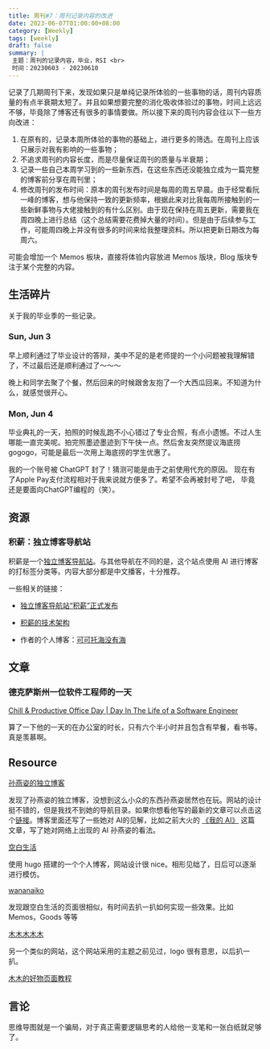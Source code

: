 ```yaml
---
title: 周刊#7：周刊记录内容的改进
date: 2023-06-07T01:00:00+08:00
category: [Weekly]
tags: [weekly]
draft: false
summary: |
 主题：周刊的记录内容，毕业，RSI <br>
 时间：20230603 - 20230610
---
```

记录了几期周刊下来，发现如果只是单纯记录所体验的一些事物的话，周刊内容质量的有点半衰期太短了。并且如果想要完整的消化吸收体验过的事物，时间上远远不够，毕竟除了博客还有很多的事情要做。所以接下来的周刊内容会往以下一些方向改进：
1. 在原有的，记录本周所体验的事物的基础上，进行更多的筛选。在周刊上应该只展示对我有影响的一些事物；
2. 不追求周刊的内容长度，而是尽量保证周刊的质量与半衰期；
3. 记录一些自己本周学习到的一些新东西，在这些东西还没能独立成为一篇完整的博客前分享在周刊里；
4. 修改周刊的发布时间：原本的周刊发布时间是每周的周五早晨。由于经常看阮一峰的博客，想与他保持一致的更新频率，根据此来对比我每周所接触到的一些新鲜事物与大佬接触到的有什么区别。由于现在保持在周五更新，需要我在周四晚上进行总结（这个总结需要花费掉大量的时间）。但是由于后续参与工作，可能周四晚上并没有很多的时间来给我整理资料。所以把更新日期改为每周六。

可能会增加一个 Memos 板块，直接将体验内容放进 Memos 版块，Blog 版块专注于某个完整的内容。

## 生活碎片

关于我的毕业季的一些记录。

### Sun, Jun 3

早上顺利通过了毕业设计的答辩，美中不足的是老师提的一个小问题被我理解错了，不过最后还是顺利通过了～～～

晚上和同学去聚了个餐，然后回来的时候跟舍友抱了一个大西瓜回来。不知道为什么，就感觉很开心。

### Mon, Jun 4

毕业典礼的一天，拍照的时候乱跑不小心错过了专业合照，有点小遗憾。不过人生哪能一直完美呢。拍完照墨迹墨迹到下午快一点。然后舍友突然提议海底捞gogogo，可能是最后一次用上海底捞的学生优惠了。



我的一个账号被 ChatGPT 封了！猜测可能是由于之前使用代充的原因。 现在有了Apple Pay支付流程相对于我来说就方便多了。希望不会再被封号了吧， 毕竟还是要面向ChatGPT编程的（笑）。

## 资源

### 积薪：独立博客导航站

积薪是一个[独立博客导航站](https://firewood.news)。与其他导航在不同的是，这个站点使用 AI 进行博客的打标签分类等。内容大部分都是中文播客，十分推荐。

一些相关的链接：

- [独立博客导航站“积薪”正式发布](https://darmau.design/article/firewood-news)

- [积薪的技术架构](https://darmau.design/article/tech-behind-firewood)

- 作者的个人博客：[可可托海没有海](https://darmau.design/about)

## 文章

### 德克萨斯州一位软件工程师的一天

[Chill & Productive Office Day | Day In The Life of a Software Engineer](https://www.youtube.com/watch?v=vrG7OGT4-q4)

算了一下他的一天的在办公室的时长，只有六个半小时并且包含有早餐，看书等。真是羡慕啊。

## Resource

[孙燕姿的独立博客](https://www.makemusic.sg/)

发现了孙燕姿的独立博客，没想到这么小众的东西孙燕姿居然也在玩。网站的设计挺不错的，但是我找不到她的导航目录。如果你想看他写的最新的文章可以点击这个[链接](https://www.makemusic.sg/new-blog)。博客里面还写了一些她对 AI的见解，比如之前大火的 [《我的 AI》](https://www.makemusic.sg/blog/wodeai) 这篇文章，写了她对网络上出现的 AI 孙燕姿的看法。

[空白生活](https://koobai.com)

使用 hugo 搭建的一个个人博客，网站设计很 nice。相形见绌了，日后可以逐渐进行模仿。

[wananaiko](https://wananaiko.com)

发现跟空白生活的页面很相似，有时间去扒一扒如何实现一些效果。比如 Memos，Goods 等等

[木木木木木](https://immmmm.com)

另一个类似的网站，这个网站采用的主题之前见过，logo 很有意思，以后扒一扒。

[木木的好物页面教程](https://immmmm.com/hugo-goods-page/)

## 言论
思维导图就是一个骗局，对于真正需要逻辑思考的人给他一支笔和一张白纸就足够了。


